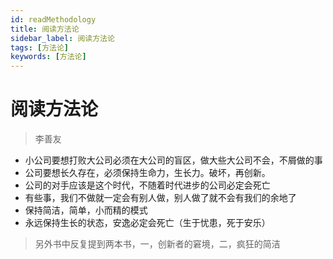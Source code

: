 ```yaml
---
id: readMethodology
title: 阅读方法论
sidebar_label: 阅读方法论
tags: [方法论]
keywords: [方法论]
---
```


# 阅读方法论
> 李善友
* 小公司要想打败大公司必须在大公司的盲区，做大些大公司不会，不屑做的事
* 公司要想长久存在，必须保持生命力，生长力。破坏，再创新。
* 公司的对手应该是这个时代，不随着时代进步的公司必定会死亡
* 有些事，我们不做就一定会有别人做，别人做了就不会有我们的余地了
* 保持简洁，简单，小而精的模式
* 永远保持生长的状态，安逸必定会死亡（生于忧患，死于安乐）

> 另外书中反复提到两本书，一，创新者的窘境，二，疯狂的简洁